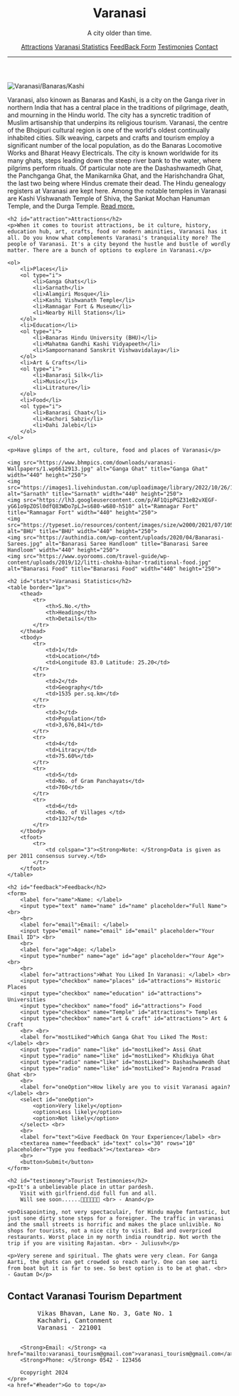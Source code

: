 <!DOCTYPE html>
<html lang="en">
<head>
    <meta charset="UTF-8">
    <meta name="viewport" content="width=device-width, initial-scale=1.0">
    <title>My Dream City In HTML</title>
</head>
<header id="header">
    <h1>Varanasi</h1>
    <p>A city older than time.</p>
    <nav>
        <a href="#attraction">Attractions</a> 
        <a href="#stats">Varanasi Statistics</a> 
        <a href="#feedback">FeedBack Form</a> 
        <a href="#testimoney">Testimonies</a> 
        <a href="#contact">Contact</a> 
    </nav>
    <hr>
</header>
<body>
    <img src="https://www.bhmpics.com/downloads/varanasi-Wallpapers/25.varanasi-port-gorod-indiia.jpg" alt="Varanasi/Banaras/Kashi" title="Varanasi/Banaras/Kashi">
    <p>Varanasi, also kinown as Banaras and Kashi, is a city on the Ganga river in northern India that has a central place in the traditions of pilgrimage, death, and mourning in the Hindu world. The city has a syncretic tradition of Muslim artisanship that underpins its religious tourism. Varanasi, the centre of the Bhojpuri cultural region is one of the world's oldest continually inhabited cities. Silk weaving, carpets and crafts and tourism employ a significant number of the local population, as do the Banaras Locomotive Works and Bharat Heavy Electricals. The city is known worldwide for its many ghats, steps leading down the steep river bank to the water, where pilgrims perform rituals. Of particular note are the Dashashwamedh Ghat, the Panchganga Ghat, the Manikarnika Ghat, and the Harishchandra Ghat, the last two being where Hindus cremate their dead. The Hindu genealogy registers at Varanasi are kept here. Among the notable temples in Varanasi are Kashi Vishwanath Temple of Shiva, the Sankat Mochan Hanuman Temple, and the Durga Temple. <a target="_blank" href="https://en.wikipedia.org/wiki/Varanasi">Read more.</a></p>

    <h2 id="attraction">Attractions</h2>
    <p>When it comes to tourist attractions, be it culture, history, education hub, art, crafts, food or modern aminities, Varanasi has it all. Do you know what complements Varanasi's tranquiality more? The people of Varanasi. It's a city beyond the hustle and bustle of wordly matter. There are a bunch of options to explore in Varanasi.</p>

    <ol>
        <li>Places</li>
        <ol type="i">
            <li>Ganga Ghats</li>
            <li>Sarnath</li>
            <li>Alamgiri Mosque</li>
            <li>Kashi Vishwanath Temple</li>
            <li>Ramnagar Fort & Museum</li>
            <li>Nearby Hill Stations</li>
        </ol>
        <li>Education</li>
        <ol type="i">
            <li>Banaras Hindu University (BHU)</li>
            <li>Mahatma Gandhi Kashi Vidyapeeth</li>
            <li>Sampoornanand Sanskrit Vishwavidalaya</li>
        </ol>
        <li>Art & Crafts</li>
        <ol type="i">
            <li>Banarasi Silk</li>
            <li>Music</li>
            <li>Litrature</li>
        </ol>
        <li>Food</li>
        <ol type="i">
            <li>Banarasi Chaat</li>
            <li>Kachori Sabzi</li>
            <li>Dahi Jalebi</li>
        </ol>
    </ol>

    <p>Have glimps of the art, culture, food and places of Varanasi</p>

    <img src="https://www.bhmpics.com/downloads/varanasi-Wallpapers/1.wp6612913.jpg" alt="Ganga Ghat" title="Ganga Ghat" width="440" height="250">
    <img src="https://images1.livehindustan.com/uploadimage/library/2022/10/26/16_9/16_9_1/sarnath_lord_buddha_1666755950.jpg" alt="Sarnath" title="Sarnath" width="440" height="250">
    <img src="https://lh3.googleusercontent.com/p/AF1QipPGZ31eB2vXEGF-yG61o9pZOSl0dfQ83WDo7pLJ=s680-w680-h510" alt="Ramnagar Fort" title="Ramnagar Fort" width="440" height="250">
    <img src="https://typeset.io/resources/content/images/size/w2000/2021/07/105.jpeg" alt="BHU" title="BHU" width="440" height="250">
    <img src="https://authindia.com/wp-content/uploads/2020/04/Banarasi-Sarees.jpg" alt="Banarasi Saree Handloom" title="Banarasi Saree Handloom" width="440" height="250">
    <img src="https://www.oyorooms.com/travel-guide/wp-content/uploads/2019/12/litti-chokha-bihar-traditional-food.jpg" alt="Banarasi Food" title="Banarasi Food" width="440" height="250">

    <h2 id="stats">Varanasi Statistics</h2>
    <table border="1px">
        <thead>
            <tr>
                <th>S.No.</th>
                <th>Heading</th>
                <th>Details</th>
            </tr>
        </thead>
        <tbody>
            <tr>
                <td>1</td>
                <td>Location</td>
                <td>Longitude 83.0 Latitude: 25.20</td>
            </tr>
            <tr>
                <td>2</td>
                <td>Geography</td>
                <td>1535 per.sq.km</td>
            </tr>
            <tr>
                <td>3</td>
                <td>Population</td>
                <td>3,676,841</td>
            </tr>
            <tr>
                <td>4</td>
                <td>Litracy</td>
                <td>75.60%</td>
            </tr>
            <tr>
                <td>5</td>
                <td>No. of Gram Panchayats</td>
                <td>760</td>
            </tr>
            <tr>
                <td>6</td>
                <td>No. of Villages </td>
                <td>1327</td>
            </tr>
        </tbody>
        <tfoot>
            <tr>
                <td colspan="3"><Strong>Note: </Strong>Data is given as per 2011 consensus survey.</td>
            </tr>
        </tfoot>
    </table>

    <h2 id="feedback">Feedback</h2>
    <form>
        <label for="name">Name: </label>
        <input type="text" name="name" id="name" placeholder="Full Name"> <br>
        <br>
        <label for="email">Email: </label>
        <input type="email" name="email" id="email" placeholder="Your Email ID"> <br>
        <br>
        <label for="age">Age: </label>
        <input type="number" name="age" id="age" placeholder="Your Age"> <br>
        <br>
        <label for="attractions">What You Liked In Varanasi: </label> <br>
        <input type="checkbox" name="places" id="attractions"> Historic Places
        <input type="checkbox" name="education" id="attractions"> Universities
        <input type="checkbox" name="food" id="attractions"> Food
        <input type="checkbox" name="Temple" id="attractions"> Temples
        <input type="checkbox" name="art & craft" id="attractions"> Art & Craft
        <br> <br>
        <label for="mostLiked">Which Ganga Ghat You Liked The Most: </label> <br>
        <input type="radio" name="like" id="mostLiked"> Assi Ghat
        <input type="radio" name="like" id="mostLiked"> Khidkiya Ghat
        <input type="radio" name="like" id="mostLiked"> Dashashwamedh Ghat
        <input type="radio" name="like" id="mostLiked"> Rajendra Prasad Ghat <br>
        <br>
        <label for="oneOption">How likely are you to visit Varanasi again? </label> <br>
        <select id="oneOption">
            <option>Very likely</option>
            <option>Less likely</option>
            <option>Not likely</option>
        </select> <br>
        <br>
        <label for="text">Give Feedback On Your Experience</label> <br>
        <textarea name="feedback" id="text" cols="30" rows="10" placeholder="Type you feedback"></textarea> <br>
        <br>
        <button>Submit</button>
    </form>

    <h2 id="testimoney">Tourist Testimonies</h2>
    <p>It's a unbelievable place in uttar pardesh.
        Visit with girlfriend.did full fun and all.
        Will see soon......🙏🙏🙏🙏🙏💞 <br> - Anand</p>

    <p>Disapointing, not very spectaculair, for Hindu maybe fantastic, but just sone dirty stone steps for a foreigner. The traffic in varanasi and the small streets is horrific and makes the place unlivible. No shops for tourists, not a nice city to visit. Bad and overpriced restaurants. Worst place in my north india roundtrip. Not worth the trip if you are visiting Rajastan. <br> - Juliusvh</p>
    
    <p>Very serene and spiritual. The ghats were very clean. For Ganga Aarti, the ghats can get crowded so reach early. One can see aarti from boat but it is far to see. So best option is to be at ghat. <br> - Gautam D</p>

</body>
<footer id="contact">
    <h2>Contact Varanasi Tourism Department</h2>
    <pre>
        Vikas Bhavan, Lane No. 3, Gate No. 1
        Kachahri, Cantonment
        Varanasi - 221001

        <Strong>Email: </Strong> <a href="mailto:varanasi_tourism@gmail.com">varanasi_tourism@gmail.com</a>
        <Strong>Phone: </Strong> 0542 - 123456
        
        ©copyright 2024
    </pre>
    <a href="#header">Go to top</a>
</footer>
</html>
